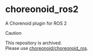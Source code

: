 # choreonoid_ros2

A Chorenoid plugin for ROS 2

> [!CAUTION]
> This repository is archived.  
> Please use [choreonoid/choreonoid_ros](https://github.com/choreonoid/choreonoid_ros).

